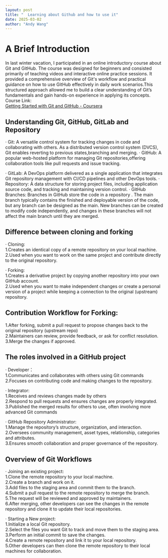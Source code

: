 ```yaml
---
layout: post
title: "  Learning about Github and how to use it"
date: 2025-03-02
author: "Andy Wang"
---
```

# A Brief Introduction 
In last winter vacation, I participated in an online introductory course about Git and GitHub. The
course was designed for beginners and consisted primarily of teaching videos and
interactive online practice sessions. It provided a comprehensive overview of Git's
workflow and practical guidance on how to use GitHub effectively in daily work
scenarios.This structured approach allowed me to build a clear understanding of
Git’s fundamentals and gain hands-on experience in applying its concepts.\
Course Link:\
[Getting Started with Git and GitHub - Coursera](https://www.coursera.org/learn/getting-started-with-git-and-github/home/module/1)


## Understanding Git, GitHub, GitLab and Repository

· Git: A versatile control system for tracking changes in code and collaborating with others. As a distributed version control system (DVCS), Git enables reverting to previous states,branching and merging.
· GitHub: A popular web-hosted platform for managing Git repositories,offering collaboration tools like pull requests and issue tracking.

· GitLab: A DevOps platform delivered as a single application that integrates Git repository management with CI/CD pipelines and other DevOps tools.
· Repository: A data structure for storing project files, including application source code, and tracking and maintaining version control.
· GitHub Branches: Branches in GitHub store the code in a repository . The main branch typically contains the finished and deployable version of the code, but any branch can be designed as the main. New branches can be created to modify code independently, and changes in these branches will not affect the main branch until they are merged.

## Difference between cloning and forking

· Cloning:\
1.Creates an identical copy of a remote repository on your local machine.\
2.Used when you want to work on the same project and contribute directly to the original repository.

· Forking:\
1.Creates a derivative project by copying another repository into your own GitHub account.\
2.Used when you want to make independent changes or create a personal version of a project while keeping a connection to the original (upstream) repository.

## Contribution Workflow for Forking:

1.After forking, submit a pull request to propose changes back to the original repository (upstream repo)\
2.Maintainers can review, provide feedback, or ask for conflict resolution.\
3.Merge the changes if approved.

## The roles involved in a GitHub project
 
· Developer：\
1.Communicates and collaborates with others using Git commands\
2.Focuses on contributing code and making changes to the repository.

· Integrator:\
1.Receives and reviews changes made by others\
2.Respond to pull requests and ensures changes are properly integrated.\
3.Published the merged results for others to use, often involving more advanced Git commands

· GitHub Repository Administrator:\
1.Manage the repository’s structure, organization, and interaction.\
2.Oversees community management, asset types, relationship, categories and attributes.\
3.Ensures smooth collaboration and proper governance of the repository.

## Overview of Git Workflows

· Joining an existing project:\
1.Clone the remote repository to your local machine.\
2.Create a branch and work on it.\
3.Add files to the staging area and commit them to the branch.\
4.Submit a pull request to the remote repository to merge the branch.\
5.The request will be reviewed and approved by maintainers.\
6.After merging, other developers can see the changes in the remote repository and clone it to update their local repositories.

· Starting a New project:\
1.Initialize a local Git repository.\
2.Select the files you want Git to track and move them to the staging area.\
3.Perform an initial commit to save the changes.\
4.Create a remote repository and link it to your local repository.\
5.Other developers can then clone the remote repository to their local machines for collaboration.
